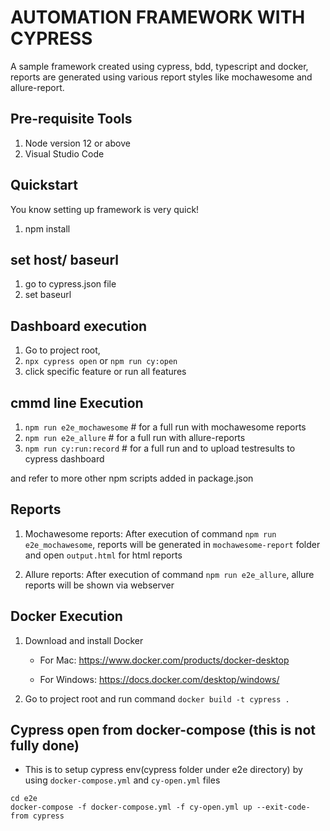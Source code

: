 # AUTOMATION FRAMEWORK WITH CYPRESS

A sample framework created using cypress, bdd, typescript and docker, reports are generated using various report styles like mochawesome and allure-report.

## Pre-requisite Tools

1. Node version 12 or above
2. Visual Studio Code

## Quickstart

You know setting up framework is very quick!

1. npm install

## set host/ baseurl

1. go to cypress.json file
2. set baseurl

## Dashboard execution

1. Go to project root,
2. `npx cypress open` or `npm run cy:open`
3. click specific feature or run all features

## cmmd line Execution

1. `npm run e2e_mochawesome`  # for a full run with mochawesome reports
2. `npm run e2e_allure`       # for a full run with allure-reports
3. `npm run cy:run:record`    # for a full run and to upload testresults to cypress dashboard

and refer to more other npm scripts added in package.json

## Reports

1. Mochawesome reports:
   After execution of command `npm run e2e_mochawesome`, reports will be generated in `mochawesome-report` folder and open `output.html` for html reports

2. Allure reports:
   After execution of command `npm run e2e_allure`, allure reports will be shown via webserver

## Docker Execution

1. Download and install Docker

   - For Mac: https://www.docker.com/products/docker-desktop

   - For Windows: https://docs.docker.com/desktop/windows/

2. Go to project root and run command `docker build -t cypress .`

## Cypress open from docker-compose (this is not fully done)
- This is to setup cypress env(cypress folder under e2e directory) by using `docker-compose.yml` and `cy-open.yml` files

```
cd e2e
docker-compose -f docker-compose.yml -f cy-open.yml up --exit-code-from cypress
```

